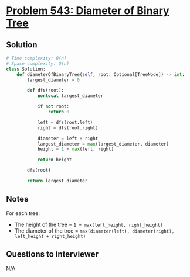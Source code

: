 # [Problem 543: Diameter of Binary Tree](https://leetcode.com/problems/diameter-of-binary-tree/)

## Solution

```py
# Time complexity: O(n)
# Space complexity: O(n)
class Solution:
    def diameterOfBinaryTree(self, root: Optional[TreeNode]) -> int:
        largest_diameter = 0

        def dfs(root):
            nonlocal largest_diameter

            if not root:
                return 0

            left = dfs(root.left)
            right = dfs(root.right)

            diameter = left + right
            largest_diameter = max(largest_diameter, diameter)
            height = 1 + max(left, right)

            return height

        dfs(root)

        return largest_diameter
```

## Notes

For each tree:

- The height of the tree = `1 + max(left_height, right_height)`
- The diameter of the tree = `max(diameter(left), diameter(right), left_height + right_height)`

## Questions to interviewer

N/A
